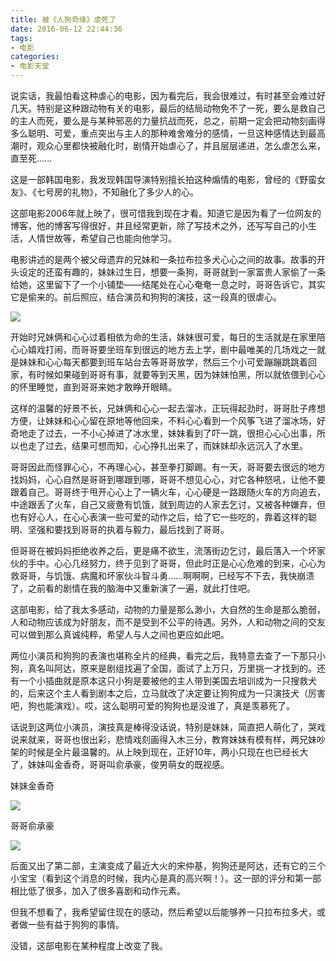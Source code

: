 ```yaml
---
title: 被《人狗奇缘》虐死了
date: 2016-06-12 22:44:36
tags: 
- 电影
categories:
- 电影天堂
---
```


说实话，我最怕看这种虐心的电影，因为看完后，我会很难过，有时甚至会难过好几天。特别是这种跟动物有关的电影，最后的结局动物免不了一死，要么是救自己的主人而死，要么是与某种邪恶的力量抗战而死，总之，前期一定会把动物刻画得多么聪明、可爱，重点突出与主人的那种难舍难分的感情，一旦这种感情达到最高潮时，观众心里都快被融化时，剧情开始虐心了，并且层层递进，怎么虐怎么来，直至死...... 

这是一部韩国电影，我发现韩国导演特别擅长拍这种煽情的电影，曾经的《野蛮女友》、《七号房的礼物》，不知融化了多少人的心。  
<!-- more -->  
这部电影2006年就上映了，很可惜我到现在才看。知道它是因为看了一位网友的博客，他的博客写得很好，并且经常更新，除了写技术之外，还写写自己的小生活，人情世故等，希望自己也能向他学习。  

电影讲述的是两个被父母遗弃的兄妹和一条拉布拉多犬心心之间的故事。故事的开头设定的还蛮有趣的，妹妹过生日，想要一条狗，哥哥就到一家富贵人家偷了一条给她，这里留下了一个小铺垫——结尾处在心心奄奄一息之时，哥哥告诉它，其实它是偷来的。前后照应，结合演员和狗狗的演技，这一段真的很虐心。

![](/image/movie/dog.jpg)  

开始时兄妹俩和心心过着相依为命的生活，妹妹很可爱，每日的生活就是在家里陪心心嬉戏打闹，而哥哥要坐班车到很远的地方去上学，剧中最唯美的几场戏之一就是妹妹和心心每天都要到班车站台去等哥哥放学，然后三个小可爱蹦蹦跳跳着回家，有时候如果碰到哥哥有事，就要等到天黑，因为妹妹怕黑，所以就依偎到心心的怀里睡觉，直到哥哥来她才敢睁开眼睛。  

这样的温馨的好景不长，兄妹俩和心心一起去溜冰，正玩得起劲时，哥哥肚子疼想方便，让妹妹和心心留在原地等他回来，不料心心看到一个风筝飞进了溜冰场，好奇地走了过去，一不小心掉进了冰水里，妹妹看到了吓一跳，很担心心心出事，所以也走了过去，结果可想而知，心心挣扎出来了，而妹妹却永远沉入了水里。   

哥哥因此而怪罪心心，不再理心心，甚至拳打脚踢。有一天，哥哥要去很远的地方找妈妈，心心自然是哥哥到哪跟到哪，哥哥不想见心心，对它各种怒吼，让他不要跟着自己。哥哥终于甩开心心上了一辆火车，心心硬是一路跟随火车的方向追去，中途跟丢了火车，自己又疲惫有饥饿，就到周边的人家去乞讨，又被各种嫌弃，但也有好心人，在心心表演一些可爱的动作之后，给了它一些吃的，靠着这样的聪明、坚强和要找到哥哥的执着与毅力，最后找到了哥哥。  

但哥哥在被妈妈拒绝收养之后，更是痛不欲生，流落街边乞讨，最后落入一个坏家伙的手中。心心几经努力，终于见到了哥哥，但此时正是心心危难的到来，心心为救哥哥，与饥饿、病魔和坏家伙斗智斗勇......啊啊啊，已经写不下去，我快崩溃了，之前看的剧情在我的脑海中又重新演了一遍，就此打住吧。   

这部电影，给了我太多感动，动物的力量是那么渺小，大自然的生命是那么脆弱，人和动物应该成为好朋友，而不是受到不公平的待遇。另外，人和动物之间的交友可以做到那么真诚纯粹，希望人与人之间也更应如此吧。  

两位小演员和狗狗的表演也堪称全片的经典，看完之后，我特意去查了一下那只小狗，真名叫阿达，原来是剧组找遍了全国，面试了上万只，万里挑一才找到的。还有一个小插曲就是原本这只小狗是要被他的主人带到美国去培训成为一只搜救犬的，后来这个主人看到剧本之后，立马就改了决定要让狗狗成为一只演技犬（厉害吧，狗也能演戏）。哎，这么聪明可爱的狗狗也是没谁了，真是羡慕死了。  

话说到这两位小演员，演技真是棒得没话说，特别是妹妹，简直把人萌化了，哭戏说来就来，哥哥也很出彩，悲情戏刻画得入木三分，教育妹妹有模有样，两兄妹吵架的时候是全片最温馨的。从上映到现在，正好10年，两小只现在也已经长大了，妹妹叫金香奇，哥哥叫俞承豪，俊男萌女的既视感。

妹妹金香奇

![](/image/movie/jin.jpg)  

哥哥俞承豪

![](/image/movie/yu.jpg)  

后面又出了第二部，主演变成了最近大火的宋仲基，狗狗还是阿达，还有它的三个小宝宝（看到这个消息的时候，我内心是真的高兴啊！）。这一部的评分和第一部相比低了很多，加入了很多喜剧和动作元素。  

但我不想看了，我希望留住现在的感动，然后希望以后能够养一只拉布拉多犬，或者做一些有益于狗狗的事情。       

没错，这部电影在某种程度上改变了我。